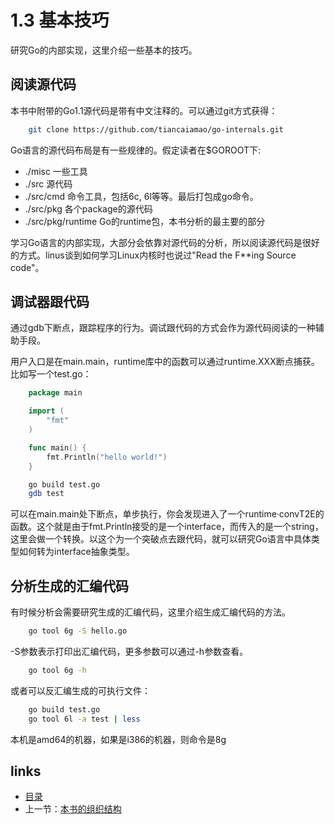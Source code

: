 # 1.3 基本技巧
 研究Go的内部实现，这里介绍一些基本的技巧。

## 阅读源代码
本书中附带的Go1.1源代码是带有中文注释的。可以通过git方式获得：

```sh
	git clone https://github.com/tiancaiamao/go-internals.git
```

Go语言的源代码布局是有一些规律的。假定读者在$GOROOT下:

- ./misc 一些工具
- ./src 源代码
- ./src/cmd 命令工具，包括6c, 6l等等。最后打包成go命令。
- ./src/pkg 各个package的源代码
- ./src/pkg/runtime Go的runtime包，本书分析的最主要的部分

学习Go语言的内部实现，大部分会依靠对源代码的分析，所以阅读源代码是很好的方式。linus谈到如何学习Linux内核时也说过"Read the F**ing Source code"。

## 调试器跟代码
通过gdb下断点，跟踪程序的行为。调试跟代码的方式会作为源代码阅读的一种辅助手段。

用户入口是在main.main，runtime库中的函数可以通过runtime.XXX断点捕获。比如写一个test.go：

```go
	package main

	import (
		"fmt"
	)

	func main() {
		fmt.Println("hello world!")
	}
```

```sh
	go build test.go
	gdb test
```
可以在main.main处下断点，单步执行，你会发现进入了一个runtime·convT2E的函数。这个就是由于fmt.Println接受的是一个interface，而传入的是一个string，这里会做一个转换。以这个为一个突破点去跟代码，就可以研究Go语言中具体类型如何转为interface抽象类型。

## 分析生成的汇编代码
有时候分析会需要研究生成的汇编代码，这里介绍生成汇编代码的方法。

```sh
	go tool 6g -S hello.go
```

-S参数表示打印出汇编代码，更多参数可以通过-h参数查看。

```sh
	go tool 6g -h
```

或者可以反汇编生成的可执行文件：

```sh
	go build test.go
	go tool 6l -a test | less
```

本机是amd64的机器，如果是i386的机器，则命令是8g

## links
 * [目录](<preface.md>)
 * 上一节：[本书的组织结构](<01.2.md>)
